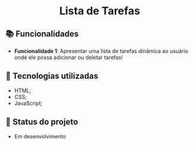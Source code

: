 
<h1 align="center">Lista de Tarefas </h1>

## :books: Funcionalidades
* <b>Funcionalidade 1</b>: Apresentar uma lista de tarefas dinâmica ao usuário onde ele possa adicionar ou deletar tarefas!

## :wrench: Tecnologias utilizadas
* HTML;
* CSS;
* JavaScript;

## :dart: Status do projeto
* Em desenvolvimento
